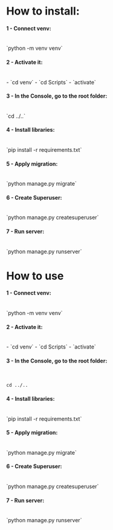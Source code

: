 <h1>How to install:</h1> 

<h4>1 - Connect venv:</h4><br> 
`python -m venv venv`

<h4>2 - Activate it:</h4><br> 
- `cd venv`
- `cd Scripts`
- `activate`

<h4>3 - In the Console, go to the root folder:</h4><br>
`cd ../..`

<h4>4 - Install libraries:</h4><br> 
`pip install -r requirements.txt`

<h4>5 - Apply migration:</h4><br> 
`python manage.py migrate`

<h4>6 - Create Superuser:</h4><br> 
`python manage.py createsuperuser`

<h4>7 - Run server:</h4><br> 
`python manage.py runserver`

<h1>How to use</h1>

<h4>1 - Connect venv:</h4><br> 
`python -m venv venv`

<h4>2 - Activate it:</h4><br> 
- `cd venv`
- `cd Scripts`
- `activate`

<h4>3 - In the Console, go to the root folder:</h4><br>

`cd ../..`

<h4>4 - Install libraries:</h4><br> 
`pip install -r requirements.txt`

<h4>5 - Apply migration:</h4><br> 
`python manage.py migrate`

<h4>6 - Create Superuser:</h4><br> 
`python manage.py createsuperuser`

<h4>7 - Run server:</h4><br> 
`python manage.py runserver`